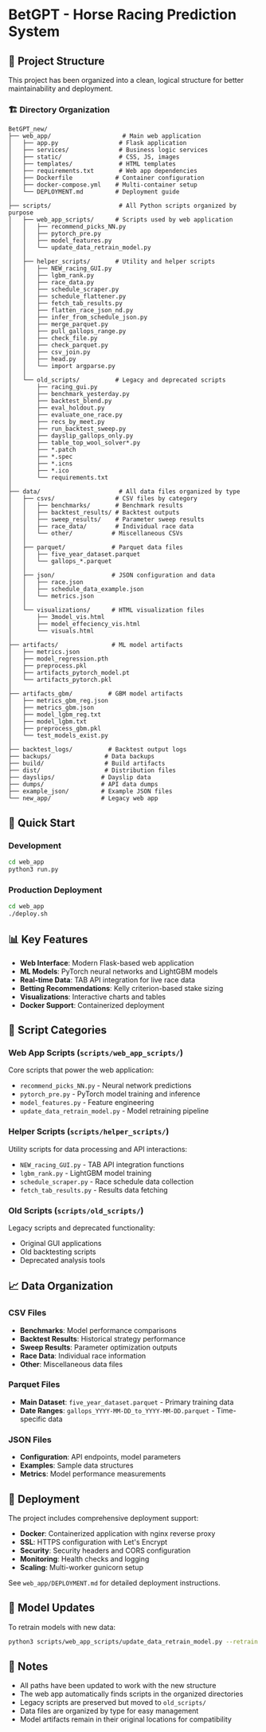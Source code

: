 # BetGPT - Horse Racing Prediction System

## 📁 Project Structure

This project has been organized into a clean, logical structure for better maintainability and deployment.

### 🏗️ Directory Organization

```
BetGPT_new/
├── web_app/                    # Main web application
│   ├── app.py                 # Flask application
│   ├── services/              # Business logic services
│   ├── static/                # CSS, JS, images
│   ├── templates/             # HTML templates
│   ├── requirements.txt       # Web app dependencies
│   ├── Dockerfile            # Container configuration
│   ├── docker-compose.yml    # Multi-container setup
│   └── DEPLOYMENT.md         # Deployment guide
│
├── scripts/                   # All Python scripts organized by purpose
│   ├── web_app_scripts/      # Scripts used by web application
│   │   ├── recommend_picks_NN.py
│   │   ├── pytorch_pre.py
│   │   ├── model_features.py
│   │   └── update_data_retrain_model.py
│   │
│   ├── helper_scripts/       # Utility and helper scripts
│   │   ├── NEW_racing_GUI.py
│   │   ├── lgbm_rank.py
│   │   ├── race_data.py
│   │   ├── schedule_scraper.py
│   │   ├── schedule_flattener.py
│   │   ├── fetch_tab_results.py
│   │   ├── flatten_race_json_nd.py
│   │   ├── infer_from_schedule_json.py
│   │   ├── merge_parquet.py
│   │   ├── pull_gallops_range.py
│   │   ├── check_file.py
│   │   ├── check_parquet.py
│   │   ├── csv_join.py
│   │   ├── head.py
│   │   └── import argparse.py
│   │
│   └── old_scripts/          # Legacy and deprecated scripts
│       ├── racing_gui.py
│       ├── benchmark_yesterday.py
│       ├── backtest_blend.py
│       ├── eval_holdout.py
│       ├── evaluate_one_race.py
│       ├── recs_by_meet.py
│       ├── run_backtest_sweep.py
│       ├── dayslip_gallops_only.py
│       ├── table_top_wool_solver*.py
│       ├── *.patch
│       ├── *.spec
│       ├── *.icns
│       ├── *.ico
│       └── requirements.txt
│
├── data/                      # All data files organized by type
│   ├── csvs/                 # CSV files by category
│   │   ├── benchmarks/       # Benchmark results
│   │   ├── backtest_results/ # Backtest outputs
│   │   ├── sweep_results/    # Parameter sweep results
│   │   ├── race_data/        # Individual race data
│   │   └── other/           # Miscellaneous CSVs
│   │
│   ├── parquet/             # Parquet data files
│   │   ├── five_year_dataset.parquet
│   │   └── gallops_*.parquet
│   │
│   ├── json/                # JSON configuration and data
│   │   ├── race.json
│   │   ├── schedule_data_example.json
│   │   └── metrics.json
│   │
│   └── visualizations/      # HTML visualization files
│       ├── 3model_vis.html
│       ├── model_effeciency_vis.html
│       └── visuals.html
│
├── artifacts/               # ML model artifacts
│   ├── metrics.json
│   ├── model_regression.pth
│   ├── preprocess.pkl
│   ├── artifacts_pytorch_model.pt
│   └── artifacts_pytorch.pkl
│
├── artifacts_gbm/          # GBM model artifacts
│   ├── metrics_gbm_reg.json
│   ├── metrics_gbm.json
│   ├── model_lgbm_reg.txt
│   ├── model_lgbm.txt
│   ├── preprocess_gbm.pkl
│   └── test_models_exist.py
│
├── backtest_logs/          # Backtest output logs
├── backups/               # Data backups
├── build/                 # Build artifacts
├── dist/                  # Distribution files
├── dayslips/             # Dayslip data
├── dumps/                # API data dumps
├── example_json/         # Example JSON files
└── new_app/              # Legacy web app
```

## 🚀 Quick Start

### Development
```bash
cd web_app
python3 run.py
```

### Production Deployment
```bash
cd web_app
./deploy.sh
```

## 📊 Key Features

- **Web Interface**: Modern Flask-based web application
- **ML Models**: PyTorch neural networks and LightGBM models
- **Real-time Data**: TAB API integration for live race data
- **Betting Recommendations**: Kelly criterion-based stake sizing
- **Visualizations**: Interactive charts and tables
- **Docker Support**: Containerized deployment

## 🔧 Script Categories

### Web App Scripts (`scripts/web_app_scripts/`)
Core scripts that power the web application:
- `recommend_picks_NN.py` - Neural network predictions
- `pytorch_pre.py` - PyTorch model training and inference
- `model_features.py` - Feature engineering
- `update_data_retrain_model.py` - Model retraining pipeline

### Helper Scripts (`scripts/helper_scripts/`)
Utility scripts for data processing and API interactions:
- `NEW_racing_GUI.py` - TAB API integration functions
- `lgbm_rank.py` - LightGBM model training
- `schedule_scraper.py` - Race schedule data collection
- `fetch_tab_results.py` - Results data fetching

### Old Scripts (`scripts/old_scripts/`)
Legacy scripts and deprecated functionality:
- Original GUI applications
- Old backtesting scripts
- Deprecated analysis tools

## 📈 Data Organization

### CSV Files
- **Benchmarks**: Model performance comparisons
- **Backtest Results**: Historical strategy performance
- **Sweep Results**: Parameter optimization outputs
- **Race Data**: Individual race information
- **Other**: Miscellaneous data files

### Parquet Files
- **Main Dataset**: `five_year_dataset.parquet` - Primary training data
- **Date Ranges**: `gallops_YYYY-MM-DD_to_YYYY-MM-DD.parquet` - Time-specific data

### JSON Files
- **Configuration**: API endpoints, model parameters
- **Examples**: Sample data structures
- **Metrics**: Model performance measurements

## 🐳 Deployment

The project includes comprehensive deployment support:

- **Docker**: Containerized application with nginx reverse proxy
- **SSL**: HTTPS configuration with Let's Encrypt
- **Security**: Security headers and CORS configuration
- **Monitoring**: Health checks and logging
- **Scaling**: Multi-worker gunicorn setup

See `web_app/DEPLOYMENT.md` for detailed deployment instructions.

## 🔄 Model Updates

To retrain models with new data:

```bash
python3 scripts/web_app_scripts/update_data_retrain_model.py --retrain
```

## 📝 Notes

- All paths have been updated to work with the new structure
- The web app automatically finds scripts in the organized directories
- Legacy scripts are preserved but moved to `old_scripts/`
- Data files are organized by type for easy management
- Model artifacts remain in their original locations for compatibility
